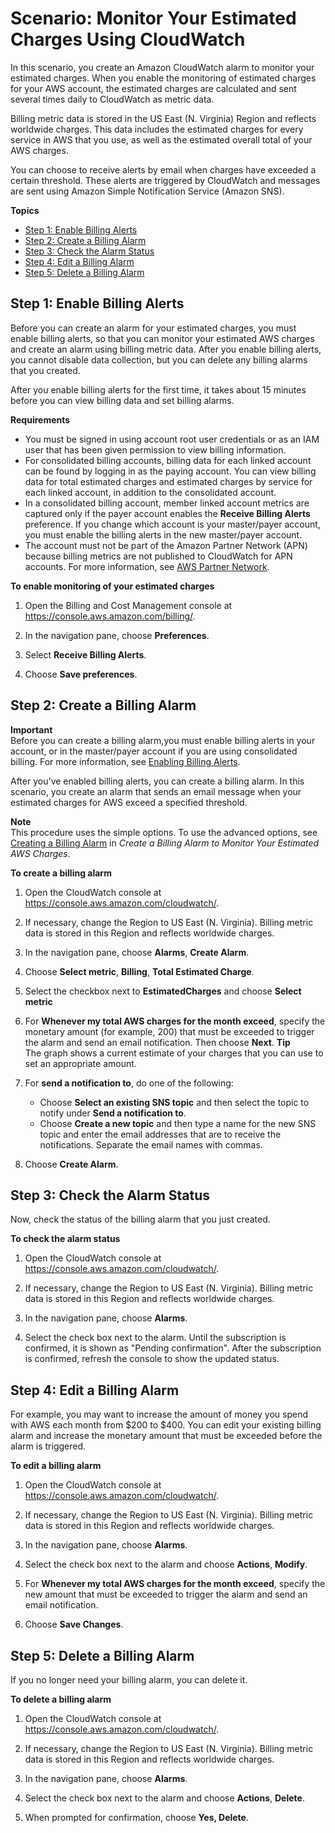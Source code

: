 # Scenario: Monitor Your Estimated Charges Using CloudWatch<a name="gs_monitor_estimated_charges_with_cloudwatch"></a>

In this scenario, you create an Amazon CloudWatch alarm to monitor your estimated charges\. When you enable the monitoring of estimated charges for your AWS account, the estimated charges are calculated and sent several times daily to CloudWatch as metric data\.

Billing metric data is stored in the US East \(N\. Virginia\) Region and reflects worldwide charges\. This data includes the estimated charges for every service in AWS that you use, as well as the estimated overall total of your AWS charges\.

You can choose to receive alerts by email when charges have exceeded a certain threshold\. These alerts are triggered by CloudWatch and messages are sent using Amazon Simple Notification Service \(Amazon SNS\)\.

**Topics**
+ [Step 1: Enable Billing Alerts](#gs_turning_on_billing_metrics)
+ [Step 2: Create a Billing Alarm](#gs_creating_billing_alarm)
+ [Step 3: Check the Alarm Status](#gs_checking_billing_alarm)
+ [Step 4: Edit a Billing Alarm](#gs_editing_billing_alarm)
+ [Step 5: Delete a Billing Alarm](#gs_deleting_billing_alarm)

## Step 1: Enable Billing Alerts<a name="gs_turning_on_billing_metrics"></a>

Before you can create an alarm for your estimated charges, you must enable billing alerts, so that you can monitor your estimated AWS charges and create an alarm using billing metric data\. After you enable billing alerts, you cannot disable data collection, but you can delete any billing alarms that you created\.

After you enable billing alerts for the first time, it takes about 15 minutes before you can view billing data and set billing alarms\.

**Requirements**
+ You must be signed in using account root user credentials or as an IAM user that has been given permission to view billing information\.
+ For consolidated billing accounts, billing data for each linked account can be found by logging in as the paying account\. You can view billing data for total estimated charges and estimated charges by service for each linked account, in addition to the consolidated account\.
+ In a consolidated billing account, member linked account metrics are captured only if the payer account enables the **Receive Billing Alerts** preference\. If you change which account is your master/payer account, you must enable the billing alerts in the new master/payer account\.
+ The account must not be part of the Amazon Partner Network \(APN\) because billing metrics are not published to CloudWatch for APN accounts\. For more information, see [AWS Partner Network](https://aws.amazon.com/partners/)\.

**To enable monitoring of your estimated charges**

1. Open the Billing and Cost Management console at [https://console\.aws\.amazon\.com/billing/](https://console.aws.amazon.com/billing/home?#/)\.

1. In the navigation pane, choose **Preferences**\.

1. Select **Receive Billing Alerts**\.

1. Choose **Save preferences**\.

## Step 2: Create a Billing Alarm<a name="gs_creating_billing_alarm"></a>

**Important**  
Before you can create a billing alarm,you must enable billing alerts in your account, or in the master/payer account if you are using consolidated billing\. For more information, see [Enabling Billing Alerts](monitor_estimated_charges_with_cloudwatch.md#turning_on_billing_metrics)\.

After you've enabled billing alerts, you can create a billing alarm\. In this scenario, you create an alarm that sends an email message when your estimated charges for AWS exceed a specified threshold\.

**Note**  
This procedure uses the simple options\. To use the advanced options, see [Creating a Billing Alarm](monitor_estimated_charges_with_cloudwatch.md#creating_billing_alarm_with_wizard) in *Create a Billing Alarm to Monitor Your Estimated AWS Charges*\.

**To create a billing alarm**

1. Open the CloudWatch console at [https://console\.aws\.amazon\.com/cloudwatch/](https://console.aws.amazon.com/cloudwatch/)\.

1. If necessary, change the Region to US East \(N\. Virginia\)\. Billing metric data is stored in this Region and reflects worldwide charges\.

1. In the navigation pane, choose **Alarms**, **Create Alarm**\.

1. Choose **Select metric**, **Billing**, **Total Estimated Charge**\.

1. Select the checkbox next to **EstimatedCharges** and choose **Select metric**

1. For **Whenever my total AWS charges for the month exceed**, specify the monetary amount \(for example, 200\) that must be exceeded to trigger the alarm and send an email notification\. Then choose **Next**\.
**Tip**  
The graph shows a current estimate of your charges that you can use to set an appropriate amount\.

1. For **send a notification to**, do one of the following:
   + Choose **Select an existing SNS topic** and then select the topic to notify under **Send a notification to**\. 
   + Choose **Create a new topic** and then type a name for the new SNS topic and enter the email addresses that are to receive the notifications\. Separate the email names with commas\.

1. Choose **Create Alarm**\. 

## Step 3: Check the Alarm Status<a name="gs_checking_billing_alarm"></a>

Now, check the status of the billing alarm that you just created\.

**To check the alarm status**

1. Open the CloudWatch console at [https://console\.aws\.amazon\.com/cloudwatch/](https://console.aws.amazon.com/cloudwatch/)\.

1. If necessary, change the Region to US East \(N\. Virginia\)\. Billing metric data is stored in this Region and reflects worldwide charges\.

1. In the navigation pane, choose **Alarms**\.

1. Select the check box next to the alarm\. Until the subscription is confirmed, it is shown as "Pending confirmation"\. After the subscription is confirmed, refresh the console to show the updated status\.

## Step 4: Edit a Billing Alarm<a name="gs_editing_billing_alarm"></a>

For example, you may want to increase the amount of money you spend with AWS each month from $200 to $400\. You can edit your existing billing alarm and increase the monetary amount that must be exceeded before the alarm is triggered\.

**To edit a billing alarm**

1. Open the CloudWatch console at [https://console\.aws\.amazon\.com/cloudwatch/](https://console.aws.amazon.com/cloudwatch/)\.

1. If necessary, change the Region to US East \(N\. Virginia\)\. Billing metric data is stored in this Region and reflects worldwide charges\.

1. In the navigation pane, choose **Alarms**\.

1. Select the check box next to the alarm and choose **Actions**, **Modify**\.

1. For **Whenever my total AWS charges for the month exceed**, specify the new amount that must be exceeded to trigger the alarm and send an email notification\.

1. Choose **Save Changes**\.

## Step 5: Delete a Billing Alarm<a name="gs_deleting_billing_alarm"></a>

If you no longer need your billing alarm, you can delete it\.

**To delete a billing alarm**

1. Open the CloudWatch console at [https://console\.aws\.amazon\.com/cloudwatch/](https://console.aws.amazon.com/cloudwatch/)\.

1. If necessary, change the Region to US East \(N\. Virginia\)\. Billing metric data is stored in this Region and reflects worldwide charges\.

1. In the navigation pane, choose **Alarms**\.

1. Select the check box next to the alarm and choose **Actions**, **Delete**\.

1. When prompted for confirmation, choose **Yes, Delete**\.
